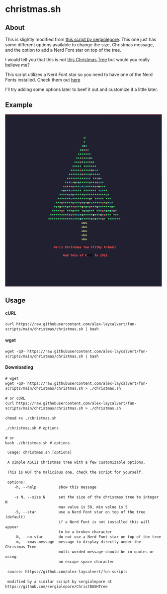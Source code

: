 # christmas.sh

## About

This is slightly modified from [this script by sergiolepore](https://github.com/sergiolepore/ChristBASHTree). This one just has some different options available to change the size, Christmas message, and the option to add a Nerd Font star on top of the tree.

I would tell you that this is not [this Christmas Tree](https://en.wikipedia.org/wiki/Christmas_Tree_EXEC) but would you really believe me?

This script utilizes a Nerd Font star so you need to have one of the Nerd Fonts installed. Check them out [here](https://www.nerdfonts.com)

I'll try adding some options later to beef it out and customize it a little later.

## Example

![Screenshot of the tree](SCREENSHOT.png)

## Usage

#### cURL

```
curl https://raw.githubusercontent.com/alex-laycalvert/fun-scripts/main/christmas/christmas.sh | bash
```

#### wget

```
wget -qO- https://raw.githubusercontent.com/alex-laycalvert/fun-scripts/main/christmas/christmas.sh | bash
```

#### Downloading
```
# wget
wget -qO- https://raw.githubusercontent.com/alex-laycalvert/fun-scripts/main/christmas/christmas.sh > ./christmas.sh

# or cURL
curl https://raw.githubusercontent.com/alex-laycalvert/fun-scripts/main/christmas/christmas.sh > ./christmas.sh

chmod +x ./christmas.sh

./christmas.sh # options

# or
bash ./christmas.sh # options
```
  

```
 usage: christmas.sh [options]

 A simple ASCII Christmas tree with a few customizable options.

 This is NOT the malicious one, check the script for yourself.

 options:
    -h, --help          show this message

    -s N, --size N      set the size of the christmas tree to integer N
                        max value is 50, min value is 5
    -S, --star          use a Nerd Font star on top of the tree (default)
                        if a Nerd Font is not installed this will appear
                        to be a broken character
    -N, --no-star       do not use a Nerd Font star on top of the tree
    -m, --xmas-message  message to display directly under the Christmas Tree
                        multi-worded message should be in quotes or using
                        an escape space character

 source: https://github.com/alex-laycalvert/fun-scripts

 modified by a similar script by sergiolepore at https://github.com/sergiolepore/ChristBASHTree
```
